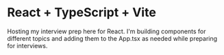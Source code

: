 # React + TypeScript + Vite

Hosting my interview prep here for React. I'm building components for different topics and adding them to the App.tsx as needed while preparing for interviews.
